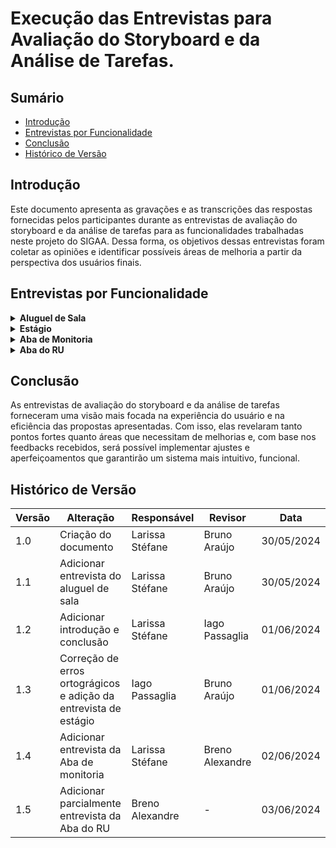 # Execução das Entrevistas para Avaliação do Storyboard e da Análise de Tarefas.

## Sumário

* [Introdução](#Introdução)
* [Entrevistas por Funcionalidade](#Entrevistas-por-Funcionalidade)
* [Conclusão](#Conclusão)
* [Histórico de Versão](#Histórico-de-Versão)

## Introdução

Este documento apresenta as gravações e as transcrições das respostas fornecidas pelos participantes durante as entrevistas de avaliação do storyboard e da análise de tarefas para as funcionalidades trabalhadas neste projeto do SIGAA. Dessa forma, os objetivos dessas entrevistas foram coletar as opiniões e identificar possíveis áreas de melhoria a partir da perspectiva dos usuários finais. 

## Entrevistas por Funcionalidade

<details>
  <summary size="20"><b> Aluguel de Sala </b></summary> 
  
### Funcionalidade: Aluguel de Sala
  
Uma das funcionalidades criadas é o aluguel de sala que tem o objetivo de facilitar o processo de aluguel para os estudantes.

Para visualizar o storyboard dessa funcionalidade clique em [Storyboard](https://interacao-humano-computador.github.io/2024.1-SIGAA/#/DesignAvaliaçãoDesenvolvimento/Nível1/Storyboard/Storyboards[s](url))

Com base nisso, a avaliação do storyboard e da análise de tarefas para o aluguel de sala pode ser visualizado no vídeo 1:

<center> 

**Vídeo 1:** Entrevista Avaliação sobre a funcionalidade Aluguel de sala.

<iframe width="700" height="600" src="https://www.youtube.com/embed/Ju3S8haCitM" title="AValiação do Storyboard e Análise de tarefas - Funcionalidade: Aluguel de sala." frameborder="0" allow="accelerometer; autoplay; clipboard-write; encrypted-media; gyroscope; picture-in-picture; web-share" referrerpolicy="strict-origin-when-cross-origin" allowfullscreen></iframe>

**Autora:** [Larissa Stéfane](https://github.com/SkywalkerSupreme)

</center>

Caso o vídeo acima não funcione, utilize o [link](https://www.youtube.com/watch?v=Ju3S8haCitM)

Termo de consentimento do participante João Pedro em [Termo João Pedro](DesignAvaliaçãoDesenvolvimento/Nível1/Entrevistas_Avaliacao/termos/joaoPedro.md)
### Perguntas Respondidas Durante a Entrevista

<details>
  <summary size="20"><b> Questionário de Pré-Avaliação </b></summary> 

**1. Dados Demográficos**:
-  **Nome completo**: João Pedro Santiago Garcia
-  **Idade**: 25 anos
-  **Gênero**: Masculino
-   **Curso ou área de Estudo/Trabalho**: Engenharia Aeroespacial no oitavo semestre.
  
**2. Com que frequência você usa computadores ou dispositivos móveis?**

- Diariamente.

**3.Qual o seu nível de familiaridade com o uso de software acadêmico, em geral?**

- Nível baixo.

**4.Como você classifica suas habilidades gerais com tecnologia?**

- Média

**5.Você costuma buscar ajuda ou tutoriais quando encontra dificuldades tecnológicas?**

- Sim.

**6.Qual é o seu principal objetivo ao usar sistemas acadêmicos?**

- No geral, facilitar a realização de alguns procedimentos.

  </details>

<details>
  <summary size="20"><b> Questionário sobre o Storyboard </b></summary> 

### Observações durante a leitura do storyboard:

  Gostou da ideia da funcionalidade, pois facilita a vida do usuário, pois ele não precisa se locomover para realizar o aluguel. Assim, consegue fazer tudo de modo remoto.

### Questionário de avaliação Storyboard

**1. O que você achou do storyboard apresentado? Houve algum elemento que se destacou positiva ou negativamente?**
- Ele gostou da ideia geral e da elaboração dela.
  
**2. O storyboard foi claro e fácil de entender? Quais partes, se houver, foram confusas ou difíceis de seguir?**
- Sim, achou bem claro e não teve nenhuma parte que achou confusa.
  
**3. Você acha que o storyboard reflete bem as necessidades e as expectativas dos usuários? Por quê?**
- Sim, porque, para os estudantes que moram longe, é bem mais prático fazer o aluguel de sala online e precisar só de deslocar uma vez, que é para o evento, do que ter que se deslocar duas vezes, a primeira para alugar a sala em certo dia e outra para ir, necessariamente, para o evento.

**4. Você acha que a solução apresentada no storyboard é relevante e eficaz para o problema mostrado? Por quê?**
- Sim, acredita que será bem funcional baseando-se no contexto do storyboard.

**5. De que maneira você acha que a solução apresentada no storyboard poderia impactar a vida dos usuários?**
- Facilita tanto para quem quer alugar a sala quanto para quem cuida desse processo, porque, por exemplo, se um conjunto de pessoas desejar alugar uma sala ao mesmo tempo, é formada uma fila que fica cansativa tanto para o servidor técnico que organiza as salas quanto para quem deseja alugar. Além disso, facilita o próprio processo de reserva de aluguel de salas.

</details>

<details>
  <summary size="20"><b> Questionário sobre a análise de tarefas </b></summary> 

### Observações durante avaliação da análise de tarefas: 

Em selecionar o horário, para deixar mais organizado, o usuário seleciona entre as opções, ou seja, não é o usuário que define o horário, mas o sistema que dá as opções. 

### Questionário de Avaliação Análise de tarefas

**1. A análise de tarefas foi fácil de seguir? Houve alguma etapa que você achou particularmente complicada ou mal explicada?**
- Ele achou a análise de tarefas bem tranquila e com um fluxo fácil de ser entendido.
  
**2. A sequência das tarefas fez sentido para você? Alguma etapa pareceu fora de ordem ou confusa?**
- Ele acredita que a sequência das tarefas fazem sentido e em uma ordem correta e esperada.

**3. Você acha que as tarefas analisadas são relevantes para o contexto do sistema acadêmico? Por quê?**
- Ele acredita que sim, pois envolve a parte burocrática essencial para um sistema acadêmico e ajuda na organização. 

**4. As tarefas apresentadas na análise foram consistentes entre si e com o resto do sistema? Alguma tarefa pareceu destoar do fluxo geral?**
- Ele falou que sim, pois o formato das tarefas para utilizar a funcionalidade segue a mesma dinâmica que os outros sistemas acadêmicos que ele utiliza.

**5. Você acha que as tarefas precisam ser mais fáceis de executar na prática? Quais tarefas poderiam ser simplificadas?**
- Ele acredita que o formulário pode ser simplificado, pois a pessoa que entra na sua conta, então, qualquer tarefa que ela realizar já vai ter os seus dados vinculados automaticamente. Então, pode ser que uma parte do formulário seja desnecessária.
- Por exemplo, o ideal seria só para colher informações sobre o motivo do aluguel.

**6. Quais são as principais dificuldades que os usuários enfrentam ao executar as tarefas propostas?**
- Para ele, a questão do horário e data deveriam ser simples, pois é algo que ele encontra dificuldades em outros sistemas.

**7. As tarefas são intuitivas e fáceis de entender?**
- Ele acredita que sim.

**8. Existem etapas desnecessárias ou confusas no fluxo das tarefas?**
- Para ele, a única parte que é parcialmente desnecessária é o formulário.

**9. Os objetivos dos usuários são alcançados de maneira eficiente?**
- Ele acredita que sim.

**10. Existem discrepâncias entre o que os usuários esperam e o que realmente ocorre durante a execução das tarefas?**
- Não, ele acredita que está bem coerente com o que é esperado.

</details>

<details>
  <summary size="20"><b> Questionário de avaliação conforme os objetivos </b></summary> 

**1. O quanto eles são motivados a explorar as novas funcionalidades?**
- Ele utilizaria o aluguel de salas para realizar reuniões e estudos em grupo.

**2. Quais são os pontos fortes e fracos do sistema, na opinião dos usuários**
- Ele não possui opinião sobre os pontos fortes e fracos além dos que comentou anteriormente.

**3. Quais objetivos dos usuários podem ser alcançados através do sistema? E quais não podem? Quais necessidades e desejos foram ou não atendidos?**
- Ele acredita que sim, no formato em que o storyboard e a análise de tarefas foram apresentados, é possível deduzir que os objetivos e necessidades dos usuários serão atendidos com eficiência.

**4. A tecnologia disponível pode oferecer maneiras mais interessantes ou eficientes de os usuários atingirem seus objetivos?**
- Ele não conseguiu dar uma resposta para isso, pois observou que para ter mais conclusões seria necessário observar essa funcionalidade de aluguel de sala funcionando no sistema. No entanto, a princípio, acredita que está ótimo.

 </details>

<details>
  <summary size="20"><b> Questionário de de pós-avaliação </b></summary> 

**1. Como você descreveria sua satisfação geral com a experiência de uso observada?**
- Ele gostou bastante de como foi apresentado e da dinâmica da entrevista.

**2. Quais aspectos você achou mais intuitivos e quais menos intuitivos?**
- Ele achou tudo bem intuitivo, mas recomenda focar mais no horário para deixá-lo mais intuitivo e menos propenso a erros.

**3. As funcionalidades e o fluxo de trabalho apresentados atenderam às suas expectativas iniciais? Por favor, explique sua resposta.**
- Sim, atendeu às expectativas dele.
   
  </details>

 </details>






<details>
  <summary size="20"><b> Estágio </b></summary> 
  
### Funcionalidade: Pré-cadastro de estágio

Para visualizar o storyboard dessa funcionalidade clique em [Storyboard](https://interacao-humano-computador.github.io/2024.1-SIGAA/#/DesignAvaliaçãoDesenvolvimento/Nível1/Storyboard/Storyboards)

Para visualizar a análise de tarefas dessa funcionalidade clique em [Análise de Tarefas](https://interacao-humano-computador.github.io/2024.1-SIGAA/#/Requisitos1/AnaliseTarefas/Estagio/estagioHierarquica)

Com base nisso, a avaliação do storyboard e da análise de tarefas para o pré-cadastro de estágios pode ser visualizado no vídeo 1:

**Vídeo 1:** Entrevista Avaliação sobre a funcionalidade Aluguel de sala.

<iframe width="700" height="600" src="https://www.youtube.com/watch?v=yuGTIJrQU8g" title="AValiação do Storyboard e Análise de tarefas - Funcionalidade: Pré-cadastro de estágioo." frameborder="0" allow="accelerometer; autoplay; clipboard-write; encrypted-media; gyroscope; picture-in-picture; web-share" referrerpolicy="strict-origin-when-cross-origin" allowfullscreen></iframe>

**Autor:** [Iago Passaglia](https://github.com/Paxxaglia)

Caso o vídeo acima não funcione, utilize o [link](https://www.youtube.com/watch?v=yuGTIJrQU8g)

### Perguntas Respondidas Durante a Entrevista

<details>
  <summary size="20"><b> Questionário de Pré-Avaliação </b></summary> 

**1. Dados Demográficos**:
-  **Nome completo**: Ana Caroline Porto
-  **Idade**: 20 anos
-  **Gênero**: Feminino
-   **Curso ou área de Estudo/Trabalho**: Nutrição, quinto semestre.
  
**2. Com que frequência você usa computadores ou dispositivos móveis?**

- Diariamente.

**3.Qual o seu nível de familiaridade com o uso de software acadêmico, em geral?**

- Nível médio.

**4.Como você classifica suas habilidades gerais com tecnologia?**

- Boa/Alta

**5.Você costuma buscar ajuda ou tutoriais quando encontra dificuldades tecnológicas?**

- Sim.

**6.Qual é o seu principal objetivo ao usar sistemas acadêmicos?**

- Resolver assuntos relacionados a faculdade com mais praticidade.

  </details>

<details>
  <summary size="20"><b> Questionário sobre o Storyboard </b></summary> 

### Questionário de avaliação Storyboard

**1. O que você achou do storyboard apresentado? Houve algum elemento que se destacou positiva ou negativamente?**
- Gostou do storyboard mas adicionaria o processo de como ela chegou no site do sigaa para preencher o formulário 
  
**2. O storyboard foi claro e fácil de entender? Quais partes, se houver, foram confusas ou difíceis de seguir?**
- Sim, achou claro no geral, apenas a parte de como ela chegou no processo foi confusa.
  
**3. Você acha que o storyboard reflete bem as necessidades e as expectativas dos usuários? Por quê?**
- Segundo a estudante, as necessidades foram refletidas. Já as expectativas não, pois o estudante espera conseguir resolver todas as etapas do processo de forma online, o que não é o caso.

**4. Você acha que a solução apresentada no storyboard é relevante e eficaz para o problema mostrado? Por quê?**
- Sim.

**5. De que maneira você acha que a solução apresentada no storyboard poderia impactar a vida dos usuários?**
- Acredita que a solução impacta na vida do usuário pois traz mais praticidade para o dia a dia e para resolver problemas de forma online.

</details>

<details>
  <summary size="20"><b> Questionário sobre a análise de tarefas </b></summary> 

### Questionário de Avaliação Análise de tarefas

**1. A análise de tarefas foi fácil de seguir? Houve alguma etapa que você achou particularmente complicada ou mal explicada?**
- Ela acha que sim e que as etapas estão bem estabelecidas.
  
**2. A sequência das tarefas fez sentido para você? Alguma etapa pareceu fora de ordem ou confusa?**
- Ele acredita que a sequência das tarefas fazem sentido e em uma ordem correta e esperada.

**3. Você acha que as tarefas analisadas são relevantes para o contexto do sistema acadêmico? Por quê?**
- Acredita que esteja bem organizada e não me pareceu confusa em nenhuma das etapas

**4. As tarefas apresentadas na análise foram consistentes entre si e com o resto do sistema? Alguma tarefa pareceu destoar do fluxo geral?**
- Sim, foram consistentes. As tarefas parecem de acordo com o fluxo geral.

**5. Você acha que as tarefas precisam ser mais fáceis de executar na prática? Quais tarefas poderiam ser simplificadas?**
- A usuária alega que todo o processo poderia ser online, e não apenas parte dele, como é mostrado.

**6. Quais são as principais dificuldades que os usuários enfrentam ao executar as tarefas propostas?**
- Ana Caroline ressaltou que a falta de instruções ou tutoriais pode ser uma dificuldade que os usuários podem enfrentar eventualmente.

**7. As tarefas são intuitivas e fáceis de entender?**
- Sim.

**8. Existem etapas desnecessárias ou confusas no fluxo das tarefas?**
- Acredita que todas as etapas são necessárias para o processo.

**9. Os objetivos dos usuários são alcançados de maneira eficiente?**
- Ela acredita que sim.

**10. Existem discrepâncias entre o que os usuários esperam e o que realmente ocorre durante a execução das tarefas?**
- Acredita que não, mas enfatiza que a parte do convênio dentro do sistema deve ter informações sobre o que se trata. Ja que nem todos os usuários podem entender com facilidade.


</details>

<details>
  <summary size="20"><b> Questionário de avaliação conforme os objetivos </b></summary> 

**1. Quais são os pontos fortes e fracos do sistema, na opinião dos usuários**
- Pontos fortes: o aluno pode resolver a maior parte das pêndencia online.
- Pontos fracos: Algumas partes do processo devem ser feitas fora do sistema.

**2. Quais objetivos dos usuários podem ser alcançados através do sistema? E quais não podem? Quais necessidades e desejos foram ou não atendidos?**
- Conforme foram apresentados, a usuária concordou que o unico objetivo que não pode ser alcançado na tarefa é a questão de integrar todos os processos do estágio no sistema.

**3. A tecnologia disponível pode oferecer maneiras mais interessantes ou eficientes de os usuários atingirem seus objetivos?**
- sim, integrando o formulário de termo de compromisso com a empresa contratante.

 </details>

<details>
  <summary size="20"><b> Questionário de de pós-avaliação </b></summary> 

**1. Como você descreveria sua satisfação geral com a experiência de uso observada?**
- Satisfeita.

**2. Quais aspectos você achou mais intuitivos e quais menos intuitivos?**
- A parte de selecionar o convnio fora do formulário é a menos intuitiva e a parte mais instuitiva é poder efetuar o processo de forma online.
  
**3. As funcionalidades e o fluxo de trabalho apresentados atenderam às suas expectativas iniciais? Por favor, explique sua resposta.**
- Acredita que sim.
   
  </details>

 </details>



<details>
  <summary size="20"><b> Aba de Monitoria </b></summary> 
  
### Funcionalidade: Aba de monitoria

Uma das funcionalidades criadas é a aba de monitoria que tem o objetivo realizar os processos referentes à monitorias e facilitar a vida dos envolvidos.

Para visualizar o storyboard dessa funcionalidade clique em [Storyboard](DesignAvaliaçãoDesenvolvimento/Nível1/Storyboard/Storyboards).

Com base nisso, a avaliação do storyboard e da análise de tarefas para a aba de monitoria pode ser visualizadoa no vídeo 3:

<center> 

**Vídeo 3:** Entrevista Avaliação sobre a funcionalidade Aba de Monitoria.

<iframe width="700" height="450" src="https://www.youtube.com/embed/gzTPaBgR5Fg" title="Avaliação do Storyboard e da Análise de Tarefas - Funcionalidade: Aba de Monitoria" frameborder="0" allow="accelerometer; autoplay; clipboard-write; encrypted-media; gyroscope; picture-in-picture; web-share" referrerpolicy="strict-origin-when-cross-origin" allowfullscreen></iframe>

**Autora:** [Larissa Stéfane](https://github.com/SkywalkerSupreme)

</center>

Caso o vídeo acima não funcione, utilize o [link](https://youtu.be/gzTPaBgR5Fg).

Termo de consentimento do participante Leonardo Machado em [Termo Leonardo](DesignAvaliaçãoDesenvolvimento/Nível1/Entrevistas_Avaliacao/termos/Leonardo.md).


### Perguntas Respondidas Durante a Entrevista

<details>

<summary size="20"><b> Questionário de Pré-Avaliação </b></summary>


**1. Dados Demográficos**:

- **Nome completo**: Leonardo Gonçalves Machado
- **Idade**: 21 anos.
- **Gênero**: Masculino
- **Curso ou área de Estudo/Trabalho**: Engenharia de Software no 7 semestre.


**2. Com que frequência você usa computadores ou dispositivos móveis?**

- Todo dia.

**3.Qual o seu nível de familiaridade com o uso de software acadêmico, em geral?**

- Bastante/Alto.

**4.Como você classifica suas habilidades gerais com tecnologia?**

- Boa

**5.Você costuma buscar ajuda ou tutoriais quando encontra dificuldades tecnológicas?**

- Sim

**6.Qual é o seu principal objetivo ao usar sistemas acadêmicos?**

- Ele utiliza sistemas acadêmicos para realizar processos acadêmicos, como realizar matrículas e para obter informações, como consultar as notas e frequências.

</details>

<details>

<summary size="20"><b> Questionário sobre o Storyboard </b></summary>

### Questionário de avaliação Storyboard

**1. O que você achou do storyboard apresentado? Houve algum elemento que se destacou positiva ou negativamente?**

- A parte positiva é que mostra os motivos de um estudante precisar da funcionalidade, ou seja, mostra a vantagem de ter essa funcionalidade no sistema.

- Não há pontos negativos observados.

**2. O storyboard foi claro e fácil de entender? Quais partes, se houver, foram confusas ou difíceis de seguir?**

- Ele achou confusa a parte em que como verifica o local da turma, se seria por campus ou por unidade.

- A turma será identificada de forma semelhante com o processo de matrícula.

**3. Você acha que o storyboard reflete bem as necessidades e as expectativas dos usuários? Por quê?**

- Sim, pois ele pontuou que foi mostrado alguns problemas enfrentados pelos monitores e pelos estudantes em geral.


**4. Você acha que a solução apresentada no storyboard é relevante e eficaz para o problema mostrado? Por quê?**

- Sim. Ele achou que mostrou bem os problemas que estudantes podem enfrentar quando querem ser monitores de uma disciplina, mas não conhecem o discente ou são muito tímidos para pedirem diretamente. Além disso, ele pontuou a questão de como a organização do monitor fica mais fácil de ser comunicada com os estudantes.

**5. De que maneira você acha que a solução apresentada no storyboard poderia impactar a vida dos usuários?**

- Para ele, reduziria o tempo gasto pelos estudantes para realizar essas tarefas, que são feitas presencialmente atualmente. Além de a funcionalidade tornar o processo mais prático em relação aos horários também, pois o monitor pode pedir monitoria a qualquer momento.

</details>

<details>

<summary size="20"><b> Questionário sobre a análise de tarefas </b></summary>

### Questionário de Avaliação Análise de tarefas

**1. A análise de tarefas foi fácil de seguir? Houve alguma etapa que você achou particularmente complicada ou mal explicada?**

- Uma parte que ele achou complicada foi em monitorar monitoria em relação à área de definir comunicação. Para ele, seria ideal tirar a parte de comunicar diretamente com outros estudantes e professores pelo SIGAA, pois isso pode deixar o monitor e os estudantes confusos em relação a qual meio de comunicação utilizar.

**2. A sequência das tarefas fez sentido para você? Alguma etapa pareceu fora de ordem ou confusa?**

- Para ele, a sequência fez sentido.

**3. Você acha que as tarefas analisadas são relevantes para o contexto do sistema acadêmico? Por quê?**

- Sim, pois, torna formal algo que é informal, o que, consequentemente, melhora a organização.

**4. As tarefas apresentadas na análise foram consistentes entre si e com o resto do sistema? Alguma tarefa pareceu destoar do fluxo geral?**

- Sim, ele acha que as tarefas e o fluxo estão segundo o que ele está acostumado.

**5. Você acha que as tarefas precisam ser mais fáceis de executar na prática? Quais tarefas poderiam ser simplificadas?**

- Ele acha que nível em que elas foram mostradas está bom. Considera fácil e não consegue em pensar em uma maneira de simplificar.

**6. Quais são as principais dificuldades que os usuários enfrentam ao executar as tarefas propostas?**

- Para ele, uma dificuldade seria no contato inicial, quando o estudante ainda não conhece muito bem a plataforma. Mas, para quem já está acostumado, não enfrentaria problemas.

**7. As tarefas são intuitivas e fáceis de entender?**

- Sim

**8. Existem etapas desnecessárias ou confusas no fluxo das tarefas?**

- Sim, em relação ao formato de comunicação.

**9. Os objetivos dos usuários são alcançados de maneira eficiente?**

- Sim.

**10. Existem discrepâncias entre o que os usuários esperam e o que realmente ocorre durante a execução das tarefas?**

- Não, ele falou que está conforme o esperado.

</details>

<details>

<summary size="20"><b> Questionário de avaliação conforme os objetivos </b></summary>

**1. O quanto eles são motivados a explorar as novas funcionalidades?**

- Depende da intenção como usuário. Por exemplo, se for um estudante que deseja ser monitor e gosta, então a motivação é alta. Entretanto, se for para alguém que não tem interesse em monitoria, então é baixa.

- Entretanto, a aparte de avaliar um monitor seria utilizada por todos os estudantes, pois todos vão ter contato com algum monitor em algum momento da sua vida acadêmica. Então, neste caso, seria alta.

**2. Quais são os pontos fortes e fracos do sistema, na opinião dos usuários**

- Ponto forte é diminuir a burocracia e facilitar o contato com professores. Além disso, também ajuda os monitores a serem menos ociosos.

**3. Quais objetivos dos usuários podem ser alcançados através do sistema? E quais não podem? Quais necessidades e desejos foram ou não atendidos?**

- Pode suprir a necessidade dos monitores em relação ao pedido de monitoria e a sua organização.

**4. A tecnologia disponível pode oferecer maneiras mais interessantes ou eficientes de os usuários atingirem seus objetivos?**

- Melhorar a parte de comunicação, ou seja, retirar a aba especifica de comunicação entre professores e estudantes no SIGAA e deixar como algo que o monitor pode escolher.

</details>



<details>

<summary size="20"><b> Questionário de pós-avaliação </b></summary>

**1. Como você descreveria sua satisfação geral com a experiência de uso observada?**

- Ele afirma estar satisfeito.

**2. Quais aspectos você achou mais intuitivos e quais menos intuitivos?**

- A parte mais intuitiva foi a parte de submeter a monitoria e a menos foi a definição da comunicação na parte de monitorar monitoria

**3. As funcionalidades e o fluxo de trabalho apresentados atenderam às suas expectativas iniciais? Por favor, explique sua resposta.**

- Sim, mas recomenda seguir as recomendações que ele deu nas questões anteriores.

</details>

</details>





<details>
  <summary size="20"><b> Aba do RU </b></summary> 
<br>
  
### Funcionalidade: Aba do RU

Uma das funcionalidades criadas é a aba do Restaurante Universitário que tem o objetivo de facilitar processos que antes eram apenas feitos presencialmente.

Para visualizar o storyboard dessa funcionalidade clique em [Storyboard](DesignAvaliaçãoDesenvolvimento/Nível1/Storyboard/Storyboards).

Com base nisso, as avaliações do storyboard e da análise de tarefas para a aba do RU podem ser visualizadas no vídeo 4:

<center> 

**Vídeo 4:** Entrevista Avaliação sobre a funcionalidade Aba do RU.

<iframe width="700" height="450" src="" title="Avaliação do Storyboard e da Análise de Tarefas - Funcionalidade: Aba do RU" frameborder="0" allow="accelerometer; autoplay; clipboard-write; encrypted-media; gyroscope; picture-in-picture; web-share" referrerpolicy="strict-origin-when-cross-origin" allowfullscreen></iframe>

<b> Autor: </b> <a href="https://github.com/brenoalexandre0"> Breno Alexandre </a>

</center>

Caso o vídeo acima não funcione, utilize o [link]().

O participante consentiu com os termos de consentimento em vídeo.


### Perguntas Respondidas Durante a Entrevista

<details>

<summary size="20"><b> Questionário de Pré-Avaliação </b></summary>


**1. Dados Demográficos**:

- **Nome completo**: Limírio Correia Guimarães
- **Idade**: 21 anos.
- **Gênero**: Masculino
- **Curso ou área de Estudo/Trabalho**: Quiinto semestre de Engenharia de Software.


**2. Com que frequência você usa computadores ou dispositivos móveis?**

- 

**3.Qual o seu nível de familiaridade com o uso de software acadêmico, em geral?**

- 

**4.Como você classifica suas habilidades gerais com tecnologia?**

- 

**5.Você costuma buscar ajuda ou tutoriais quando encontra dificuldades tecnológicas?**

- Sim.

**6.Qual é o seu principal objetivo ao usar sistemas acadêmicos?**

- Ele utiliza sistemas acadêmicos para realizar processos acadêmicos, como realizar matrículas e para obter informações, como consultar as notas e frequências.

</details>

</details>


## Conclusão

As entrevistas de avaliação do storyboard e da análise de tarefas forneceram uma visão mais focada na experiência do usuário e na eficiência das propostas apresentadas. Com isso, elas revelaram tanto pontos fortes quanto áreas que necessitam de melhorias e, com base nos feedbacks recebidos, será possível implementar ajustes e aperfeiçoamentos que garantirão um sistema mais intuitivo, funcional.


## Histórico de Versão
| Versão | Alteração                                                        | Responsável     | Revisor         | Data       |
| ------ | ---------------------------------------------------------------- | --------------- | --------------- | ---------- |
| 1.0    | Criação do documento                                             | Larissa Stéfane | Bruno Araújo    | 30/05/2024 |
| 1.1    | Adicionar entrevista do aluguel de sala                          | Larissa Stéfane | Bruno Araújo    | 30/05/2024 |
| 1.2    | Adicionar introdução e conclusão                                 | Larissa Stéfane | Iago Passaglia  | 01/06/2024 |
| 1.3    | Correção de erros ortográgicos e adição da entrevista de estágio | Iago Passaglia  | Bruno Araújo    | 01/06/2024 |
| 1.4    | Adicionar entrevista da Aba de monitoria                         | Larissa Stéfane | Breno Alexandre | 02/06/2024 |
| 1.5    | Adicionar parcialmente entrevista da Aba do RU                   | Breno Alexandre | -               | 03/06/2024 |
